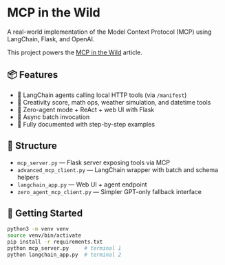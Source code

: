 # MCP in the Wild

A real-world implementation of the Model Context Protocol (MCP) using LangChain, Flask, and OpenAI.

This project powers the [MCP in the Wild](https://emergentailabs.substack.com/) article.

## 📦 Features

- 🧠 LangChain agents calling local HTTP tools (via `/manifest`)
- 🧪 Creativity score, math ops, weather simulation, and datetime tools
- 🧰 Zero-agent mode + ReAct + web UI with Flask
- 🧵 Async batch invocation
- 📄 Fully documented with step-by-step examples

## 📂 Structure

- `mcp_server.py` — Flask server exposing tools via MCP
- `advanced_mcp_client.py` — LangChain wrapper with batch and schema helpers
- `langchain_app.py` — Web UI + agent endpoint
- `zero_agent_mcp_client.py` — Simpler GPT-only fallback interface

## 🧪 Getting Started

```bash
python3 -m venv venv
source venv/bin/activate
pip install -r requirements.txt
python mcp_server.py     # terminal 1
python langchain_app.py  # terminal 2